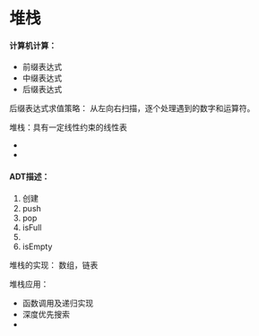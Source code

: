 # 堆栈

#### 计算机计算：
<ul>
<li>前缀表达式</li>
<li>中缀表达式</li>
<li>后缀表达式</li>
</ul>

后缀表达式求值策略：
从左向右扫描，逐个处理遇到的数字和运算符。



堆栈：具有一定线性约束的线性表

<ul>
<li></li>
<li></li>
</ul>


#### ADT描述：

<ol>
<li>创建</li>
<li>push</li>
<li>pop</li>
<li>isFull<li>
<li>isEmpty</li>
</ol>

堆栈的实现：
数组，链表


堆栈应用：
<ul>
<li>函数调用及递归实现</li>
<li>深度优先搜索</li>
<li></li>
</ul>
